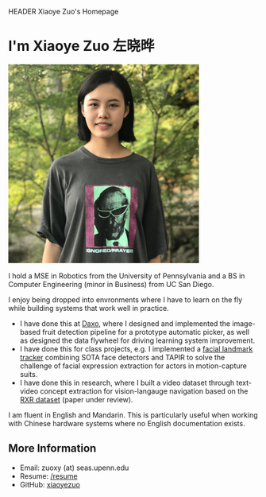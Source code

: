 HEADER Xiaoye Zuo's Homepage

<h1 class="centered">I'm Xiaoye Zuo 左晓晔</h1>

<img class="centered" src="img/profile_pic.jpg" height="400" />

I hold a MSE in Robotics from the University of Pennsylvania and a BS in Computer Engineering (minor in Business) from UC San Diego.

I enjoy being dropped into envronments where I have to learn on the fly while building systems that work well in practice. 
- I have done this at [Daxo](https://daxo-industries.com/), where I designed and implemented the image-based fruit detection pipeline for a prototype automatic picker, as well as designed the data flywheel for driving learning system improvement. 
- I have done this for class projects, e.g. I implemented a [facial landmark tracker](https://github.com/xiaoyezuo/facetrack) combining SOTA face detectors and TAPIR to solve the challenge of facial expression extraction for actors in motion-capture suits.
- I have done this in research, where I built a video dataset through text-video concept extraction for vision-langauge navigation based on the [RXR dataset](https://github.com/google-research-datasets/RxR/tree/main) (paper under review). 

I am fluent in English and Mandarin. This is particularly useful when working with Chinese hardware systems where no English documentation exists.

## More Information

- Email: zuoxy (at) seas.upenn.edu
- Resume: [/resume](XiaoyeZuoResume.pdf)
- GitHub: [xiaoyezuo](https://github.com/xiaoyezuo)
